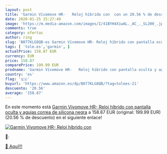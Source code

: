 ```yaml
---
layout: post
title: 'Garmin Vívomove HR-   Reloj híbrido con  con un 20.56 % de descuento'
date: 2020-01-25 15:27:49
image: 'https://m.media-amazon.com/images/I/41BYH4XiwAL._AC_._SL200_.jpg'
comments: true
category: ofertas
author: ring
slug: 'B077KLG8QB-es Garmin Vívomove HR- Reloj híbrido con pantalla oculta y...'
tags: [ 'tole.es','garmin', ]
actualPrice: 158.87 EUR
currency: EUR
price: 158.87
comparePrice: 199.99 EUR
prodname: 'Garmin Vívomove HR-   Reloj híbrido con pantalla oculta y agujas   correa de silicona negra'
country: 'es'
flag: '🇪🇸'
buyurl: 'https://www.amazon.es/dp/B077KLG8QB/?tag=tolees-21'
descuento: '20.56'
average: '158.87'
---
```


En este momento está [Garmin Vívomove HR-   Reloj híbrido con pantalla oculta y agujas   correa de silicona negra](https://www.amazon.es/dp/B077KLG8QB/?tag=tolees-21) a 158.87 EUR (original: 199.99 EUR) (20.56 %  de descuento) en el siguiente enlace!

[![Garmin Vívomove HR-   Reloj híbrido con ](https://m.media-amazon.com/images/I/41BYH4XiwAL._AC_._SL200_.jpg)](https://www.amazon.es/dp/B077KLG8QB/?tag=tolees-21)

🔎:


[🛒 Aquí!!!](https://www.amazon.es/dp/B077KLG8QB/?tag=tolees-21)
